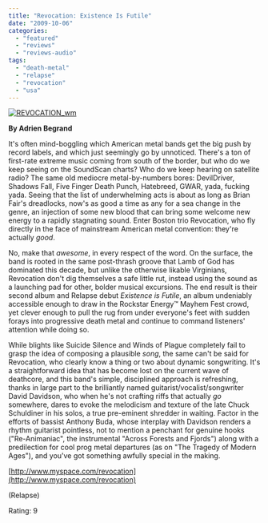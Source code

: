 ```yaml
---
title: "Revocation: Existence Is Futile"
date: "2009-10-06"
categories: 
  - "featured"
  - "reviews"
  - "reviews-audio"
tags: 
  - "death-metal"
  - "relapse"
  - "revocation"
  - "usa"
---
```


[![REVOCATION_wm](http://www.hellbound.ca/wp-content/uploads/2009/10/REVOCATION_wm.jpg "REVOCATION_wm")](http://www.hellbound.ca/wp-content/uploads/2009/10/REVOCATION_wm.jpg)

**By Adrien Begrand**

It's often mind-boggling which American metal bands get the big push by record labels, and which just seemingly go by unnoticed. There's a ton of first-rate extreme music coming from south of the border, but who do we keep seeing on the SoundScan charts? Who do we keep hearing on satellite radio? The same old mediocre metal-by-numbers bores: DevilDriver, Shadows Fall, Five Finger Death Punch, Hatebreed, GWAR, yada, fucking yada. Seeing that the list of underwhelming acts is about as long as Brian Fair's dreadlocks, now's as good a time as any for a sea change in the genre, an injection of some new blood that can bring some welcome new energy to a rapidly stagnating sound. Enter Boston trio Revocation, who fly directly in the face of mainstream American metal convention: they're actually _good_.

No, make that _awesome_, in every respect of the word. On the surface, the band is rooted in the same post-thrash groove that Lamb of God has dominated this decade, but unlike the otherwise likable Virginians, Revocation don't dig themselves a safe little rut, instead using the sound as a launching pad for other, bolder musical excursions. The end result is their second album and Relapse debut _Existence is Futile_, an album undeniably accessible enough to draw in the Rockstar Energy™ Mayhem Fest crowd, yet clever enough to pull the rug from under everyone's feet with sudden forays into progressive death metal and continue to command listeners' attention while doing so.

While blights like Suicide Silence and Winds of Plague completely fail to grasp the idea of composing a plausible _song_, the same can't be said for Revocation, who clearly know a thing or two about dynamic songwriting. It's a straightforward idea that has become lost on the current wave of deathcore, and this band's simple, disciplined approach is refreshing, thanks in large part to the brilliantly named guitarist/vocalist/songwriter David Davidson, who when he's not crafting riffs that actually _go_ somewhere, dares to evoke the melodicism and texture of the late Chuck Schuldiner in his solos, a true pre-eminent shredder in waiting. Factor in the efforts of bassist Anthony Buda, whose interplay with Davidson renders a rhythm guitarist pointless, not to mention a penchant for genuine hooks ("Re-Animaniac", the instrumental "Across Forests and Fjords") along with a predilection for cool prog metal departures (as on "The Tragedy of Modern Ages"), and you've got something awfully special in the making.

[http://www.myspace.com/revocation](http://www.myspace.com/revocation)

(Relapse)

Rating: 9
